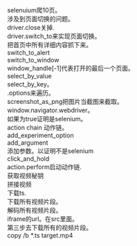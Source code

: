 selenuium爬10页。\
涉及到页面切换的问题。\
driver.close关掉.\
driver.switch_to来实现页面切换。\
把首页中所有详细内容抓下来。\
switch_to_alert\
switch_to_window\
window_handle[-1]代表打开的最后一个页面。\
select_by_value\
select_by_key。\
.options来遍历。\
screenshot_as_png把图片当截图来截取。\
window.navigator.webdriver。\
如果为true证明是selenium。\
action chain 动作链。\
add_experiment_option\
add_argument\
添加参数。以证明不是selenium\
click_and_hold\
action.perform启动动作链.\
获取视频秘钥\
拼接视频\
下载ts.\
下载所有视频片段。\
解码所有视频片段。\
iframe的url。在src里面。\
第三步去下载所有的视频片段。\
copy /b *.ts target.mp4
